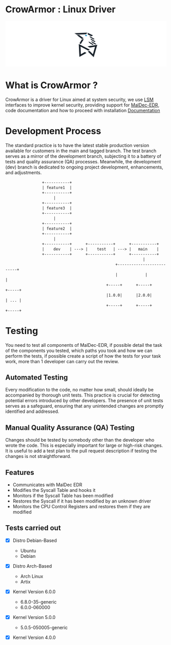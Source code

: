 # CrowArmor : Linux Driver

![CrowArmor](assets/crowarmor.png)

# What is CrowArmor ?

CrowArmor is a driver for Linux aimed at system security, we use [LSM](https://en.wikipedia.org/wiki/Linux_Security_Modules) interfaces to improve kernel security, providing support for [MalDec-EDR](https://github.com/maldeclabs/MalDec-EDR), code documentation and how to proceed with installation [Documentation](documentation)

# Development Process

The standard practice is to have the latest stable production version available for customers in the main and tagged branch. The test branch serves as a mirror of the development branch, subjecting it to a battery of tests and quality assurance (QA) processes. Meanwhile, the development (dev) branch is dedicated to ongoing project development, enhancements, and adjustments.

```
                +-----------+
                | feature1  |
                +-----------+
                     |
                +-----------+
                | feature3  |
                +-----------+
                     |
                +-----------+
                | feature2  |
                +-----------+
                     |
                +-----------+      +-----------+      +-----------+
                |    dev    | ---> |    test   | ---> |   main    |
                +-----------+      +-----------+      +-----------+
                                                            |
                                                +--------------------------+
                                                |            |             |
                                            +-----+      +-----+       +-----+
                                            |1.0.0|      |2.0.0|       | ... |
                                            +-----+      +-----+       +-----+
```
# Testing

You need to test all components of MalDec-EDR, if possible detail the task of the components you tested, which paths you took and how we can perform the tests, if possible create a script of how the tests for your task work, more than 1 developer can carry out the review.

## Automated Testing

Every modification to the code, no matter how small, should ideally be accompanied by thorough unit tests. This practice is crucial for detecting potential errors introduced by other developers. The presence of unit tests serves as a safeguard, ensuring that any unintended changes are promptly identified and addressed.

## Manual Quality Assurance (QA) Testing

Changes should be tested by somebody other than the developer who wrote the code. This is especially important for large or high-risk changes. It is useful to add a test plan to the pull request description if testing the changes is not straightforward.

## Features

- Communicates with MalDec EDR
- Modifies the Syscall Table and hooks it
- Monitors if the Syscall Table has been modified
- Restores the Syscall if it has been modified by an unknown driver
- Monitors the CPU Control Registers and restores them if they are modified

## Tests carried out

- [X] Distro Debian-Based
    - Ubuntu
    - Debian

- [x] Distro Arch-Based
    - Arch Linux
    - Artix

- [x] Kernel Version 6.0.0
    - 6.8.0-35-generic
    - 6.0.0-060000

- [x] Kernel Version 5.0.0
    - 5.0.5-050005-generic

- [x] Kernel Version 4.0.0

